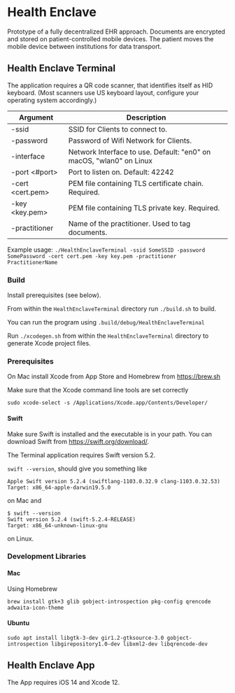 # Health Enclave
Prototype of a fully decentralized EHR approach.
Documents are encrypted and stored on patient-controlled mobile devices.
The patient moves the mobile device between institutions for data transport.

## Health Enclave Terminal
The application requires a QR code scanner, that identifies itself as HID keyboard.
(Most scanners use US keyboard layout, configure your operating system accordingly.)

| Argument               | Description                                                                              |
|------------------------|------------------------------------------------------------------------------------------|
| -ssid <SSID>           | SSID for Clients to connect to. |
| -password <pw>         | Password of Wifi Network for Clients.                      |
| -interface <iface> | Network Interface to use. Default: "en0" on macOS, "wlan0" on Linux                          |
| -port <#port>          | Port to listen on. Default: 42242                                                        |
| -cert <cert.pem>       | PEM file containing TLS certificate chain. Required.                                     |
| -key <key.pem>         | PEM file containing TLS private key. Required.                                           |
| -practitioner <name>| Name of the practitioner. Used to tag documents.                |

Example usage:  `./HealthEnclaveTerminal -ssid SomeSSID -password SomePassword -cert cert.pem -key key.pem -practitioner PractitionerName`

### Build
Install prerequisites (see below).

From within the `HealthEnclaveTerminal` directory run `./build.sh` to build.

You can run the program using `.build/debug/HealthEnclaveTerminal`

Run `./xcodegen.sh` from within the `HealthEnclaveTerminal` directory to generate Xcode project files.

### Prerequisites
On Mac install Xcode from App Store and Homebrew from https://brew.sh

Make sure that the Xcode command line tools are set correctly
```
sudo xcode-select -s /Applications/Xcode.app/Contents/Developer/
```

#### Swift
Make sure Swift is installed and the executable is in your path.
You can download Swift from https://swift.org/download/.

The Terminal application requires Swift version 5.2.

`swift --version`, should give you something like
```
Apple Swift version 5.2.4 (swiftlang-1103.0.32.9 clang-1103.0.32.53)
Target: x86_64-apple-darwin19.5.0
```
on Mac and 
```
$ swift --version
Swift version 5.2.4 (swift-5.2.4-RELEASE)
Target: x86_64-unknown-linux-gnu
```
on Linux.

### Development Libraries
#### Mac
Using Homebrew
```
brew install gtk+3 glib gobject-introspection pkg-config qrencode adwaita-icon-theme
```

#### Ubuntu
```
sudo apt install libgtk-3-dev gir1.2-gtksource-3.0 gobject-introspection libgirepository1.0-dev libxml2-dev libqrencode-dev
```
## Health Enclave App
The App requires iOS 14 and Xcode 12.
